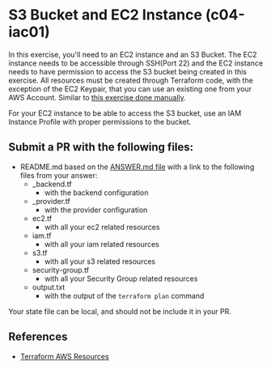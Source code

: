 # S3 Bucket and EC2 Instance (c04-iac01)

In this exercise, you'll need to an EC2 instance and an S3 Bucket. The EC2 instance needs to be accessible through SSH(Port 22) and the EC2 instance needs to have permission to access the S3 bucket being created in this exercise. All resources must be created through Terraform code, with the exception of the EC2 Keypair, that you can use an existing one from your AWS Account. Similar to [this exercise done manually](https://github.com/devopsacademyau/academy/tree/master/classes/01class/exercises/c01-e04).  

For your EC2 instance to be able to access the S3 bucket, use an IAM Instance Profile with proper permissions to the bucket.

## Submit a PR with the following files:
- README.md based on the [ANSWER.md file](ANSWER.md) with a link to the following files from your answer:
    - _backend.tf
        - with the backend configuration
    - _provider.tf
        - with the provider configuration
    - ec2.tf
        - with all your ec2 related resources
    - iam.tf
        - with all your iam related resources
    - s3.tf
        - with all your s3 related resources
    - security-group.tf
        - with all your Security Group related resources
    - output.txt 
        - with the output of the `terraform plan` command

Your state file can be local, and should not be include it in your PR.

## References
- [Terraform AWS Resources](https://www.terraform.io/docs/providers/aws/index.html)
